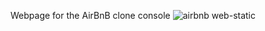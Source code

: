 Webpage for the AirBnB clone console
![airbnb web-static](https://github.com/NokzB/AirBnB_clone/assets/111048884/2d679ca4-d440-4e6f-b0e7-2ee704b7e34c)

